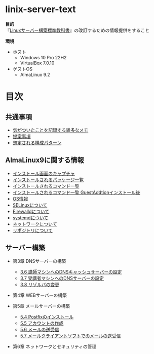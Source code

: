 # linix-server-text

**目的**  
『[Linuxサーバー構築標準教科書](https://linuc.org/textbooks/server/)』の改訂するための情報提供をすること  


**環境**
- ホスト
  - Windows 10 Pro 22H2
  - VirtualBox 7.0.10
- ゲストOS
  - AlmaLinux 9.2


# 目次

## 共通事項

- [気がついたことを記録する雑多なメモ](/memo.md)
- [提案事項](/suggestions.md)
- [想定される構成パターン](/diagram.md)

## AlmaLinux9に関する情報

- [インストール画面のキャプチャ](/almalinux9.2_install.md)
- [インストールされるパッケージ一覧](/almalinux9.2_packagelist.md)
- [インストールされるコマンド一覧](/almalinux9.2_commandlist.md)
- [インストールされるコマンド一覧 GuestAddtionインストール後](/almalinux9.2_commandlist_GA.md)
- [OS情報](/almalinux9.2_osinfo.md)
- [SELinuxについて](/almalinux9.2_selinux.md)
- [Firewalldについて](/almalinux9.2_firewalld.md)
- [systemdについて](/almalinux9.2_systemd.md)
- [ネットワークについて](/almalinux9.2_network.md)
- [リポジトリについて](/almalinux9.2_repo.md)


## サーバー構築

- 第3章 DNSサーバーの構築
  - [3.6 講師マシンへのDNSキャッシュサーバーの設定](/section3.6_dns_unbound.md)
  - [3.7 受講者マシンへのDNSサーバーの設定](/section3.7_dns_bind.md)
  - [3.8 リゾルバの変更](/section3.8_dns_changeresolver.md)


- 第4章 WEBサーバーの構築


- 第5章 メールサーバーの構築
  - [5.4 Postfixのインストール](/section5.4_mail_postfix.md)
  - [5.5 アカウントの作成](/section5.5_mail_useradd.md)
  - [5.6 メールの送受信](/section5.6_mail_send.md)
  - [5.7 メールクライアントソフトでのメールの送受信](/section5.7_mail_send_mua.md)


- 第6章 ネットワークとセキュリティの管理
